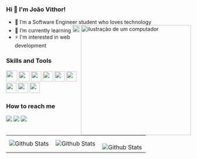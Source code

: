### Hi 🤚 I'm João Vithor! 

- 🔭 I’m a Software Engineer student who loves technology <img src="https://github.com/JoaoVithorr/JoaoVithorr/assets/164553219/fd9dbbb2-469b-4ceb-97b7-159fbca7282a" alt="ilustração de um computador" min-width="300px" max-width="300px" width="300px" align="right">
- 🌱 I’m currently learning <img width="20" height="20" src="https://cdn.jsdelivr.net/gh/devicons/devicon@latest/icons/react/react-original-wordmark.svg" />   
- ⚡ I'm interested in web development

### Skills and Tools
<img width="30" height="30" src="https://cdn.jsdelivr.net/gh/devicons/devicon@latest/icons/html5/html5-original.svg" /> <img width="30" height="28" src="https://cdn.jsdelivr.net/gh/devicons/devicon@latest/icons/css3/css3-original.svg" /> <img width="28" height="28" src="https://cdn.jsdelivr.net/gh/devicons/devicon@latest/icons/javascript/javascript-plain.svg" /> <img width="28" height="28" src="https://cdn.jsdelivr.net/gh/devicons/devicon@latest/icons/nodejs/nodejs-original.svg" /> <img width="28" height="28" src="https://cdn.jsdelivr.net/gh/devicons/devicon@latest/icons/mysql/mysql-original.svg" /> <img width="28" height="28" src="https://cdn.jsdelivr.net/gh/devicons/devicon@latest/icons/mongodb/mongodb-original.svg" /> <img width="28" height="28" src="https://cdn.jsdelivr.net/gh/devicons/devicon@latest/icons/python/python-original.svg"/> <img width="28" height="28" src="https://cdn.jsdelivr.net/gh/devicons/devicon@latest/icons/linux/linux-original.svg" /> <img width="28" height="28" src="https://cdn.jsdelivr.net/gh/devicons/devicon@latest/icons/git/git-original.svg" />


### How to reach me
<a href = "mailto:joaovithormg@gmail.com"><img loading="lazy" src="https://img.shields.io/badge/Gmail-D14836?style=for-the-badge&logo=gmail&logoColor=white" target="_blank"></a> <a href="https://www.linkedin.com/in/jo%C3%A3o-vithor-moraes-b763872b3/" target="_blank"><img loading="lazy" src="https://img.shields.io/badge/-LinkedIn-%230077B5?style=for-the-badge&logo=linkedin&logoColor=white" target="_blank"></a> <a href="https://www.instagram.com/joaovithormoraes_/" target="_blank"><img loading="lazy" src="https://img.shields.io/badge/-Instagram-%23E4405F?style=for-the-badge&logo=instagram&logoColor=white" target="_blank"></a>

<table>
  <tr>
       <td>
      <img
        align="left"
        src="https://github-readme-stats.vercel.app/api?username=JoaoVithorr&theme=merko&hide_border=false&include_all_commits=true"
        alt="Github Stats"
      />
    </td>
    <td>
      <img
        align="left"
        src="https://github-readme-stats.vercel.app/api/top-langs/?username=JoaoVithorr&theme=merko&hide_border=false&include_all_commits=true&count_private=true&layout=compact"
        alt="Github Stats"
      />
    </td>
    <td>
      <br />
      <img
        align="left"
        src="https://github-readme-streak-stats.herokuapp.com/?user=JoaoVithorr&theme=merko&hide_border=false"
        alt="Github Stats"
      />
    </td>
  </tr>
</table>    






          
          
          
          
        
